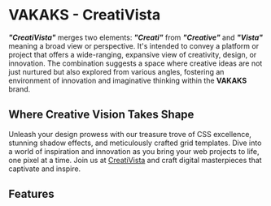 # VAKAKS - CreatiVista

***"CreatiVista"*** merges two elements: ***"Creati"*** from ***"Creative"*** and ***"Vista"*** meaning a broad view or perspective. It's intended to convey a platform or project that offers a wide-ranging, expansive view of creativity, design, or innovation. The combination suggests a space where creative ideas are not just nurtured but also explored from various angles, fostering an environment of innovation and imaginative thinking within the **VAKAKS** brand.



## Where Creative Vision Takes Shape


Unleash your design prowess with our treasure trove of CSS excellence, 
stunning shadow effects, and meticulously crafted grid templates. 
Dive into a world of inspiration and innovation as you bring your web projects to life, 
one pixel at a time. Join us at [CreatiVista](https://creativista.vakaks.com "CreatiVista") and craft digital masterpieces that captivate and inspire.

## Features